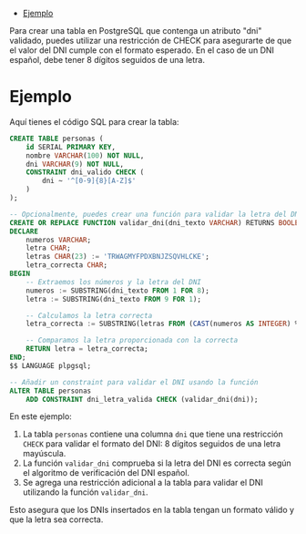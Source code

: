 - [Ejemplo](#ejemplo)

Para crear una tabla en PostgreSQL que contenga un atributo "dni" validado, puedes utilizar una restricción de CHECK para asegurarte de que el valor del DNI cumple con el formato esperado. En el caso de un DNI español, debe tener 8 dígitos seguidos de una letra. 

# Ejemplo
Aquí tienes el código SQL para crear la tabla:
```sql
CREATE TABLE personas (
    id SERIAL PRIMARY KEY,
    nombre VARCHAR(100) NOT NULL,
    dni VARCHAR(9) NOT NULL,
    CONSTRAINT dni_valido CHECK (
        dni ~ '^[0-9]{8}[A-Z]$'
    )
);

-- Opcionalmente, puedes crear una función para validar la letra del DNI
CREATE OR REPLACE FUNCTION validar_dni(dni_texto VARCHAR) RETURNS BOOLEAN AS $$
DECLARE
    numeros VARCHAR;
    letra CHAR;
    letras CHAR(23) := 'TRWAGMYFPDXBNJZSQVHLCKE';
    letra_correcta CHAR;
BEGIN
    -- Extraemos los números y la letra del DNI
    numeros := SUBSTRING(dni_texto FROM 1 FOR 8);
    letra := SUBSTRING(dni_texto FROM 9 FOR 1);

    -- Calculamos la letra correcta
    letra_correcta := SUBSTRING(letras FROM (CAST(numeros AS INTEGER) % 23) + 1 FOR 1);

    -- Comparamos la letra proporcionada con la correcta
    RETURN letra = letra_correcta;
END;
$$ LANGUAGE plpgsql;

-- Añadir un constraint para validar el DNI usando la función
ALTER TABLE personas
    ADD CONSTRAINT dni_letra_valida CHECK (validar_dni(dni));
```

En este ejemplo:

1. La tabla `personas` contiene una columna `dni` que tiene una restricción `CHECK` para validar el formato del DNI: 8 dígitos seguidos de una letra mayúscula.
2. La función `validar_dni` comprueba si la letra del DNI es correcta según el algoritmo de verificación del DNI español.
3. Se agrega una restricción adicional a la tabla para validar el DNI utilizando la función `validar_dni`.

Esto asegura que los DNIs insertados en la tabla tengan un formato válido y que la letra sea correcta.